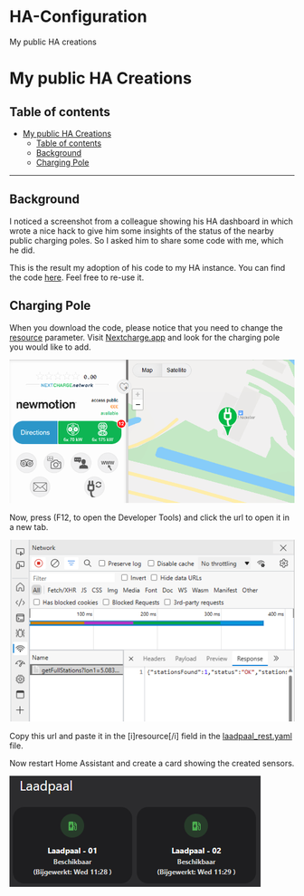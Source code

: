 # HA-Configuration
My public HA creations


# My public HA Creations

## Table of contents

- [My public HA Creations](#my-public-ha-creations)
  - [Table of contents](#table-of-contents)
  - [Background](#background)
  - [Charging Pole](#charging-pole)


___

## Background

I noticed a screenshot from a colleague showing his HA dashboard in which wrote a nice hack to give him some insights of the status of the nearby public charging poles. So I asked him to share some code with me, which he did. 

This is the result my adoption of his code to my HA instance. You can find the code [here](https://github.com/helmerzNL/HA-Configuration/tree/main/Packages/house/car). Feel free to re-use it.


## Charging Pole
When you download the code, please notice that you need to change the [resource](./Packages/house/car/laadpaal_rest.yaml) parameter. Visit [Nextcharge.app](https://nextcharge.app/) and look for the charging pole you would like to add.

![Look up Charging Pole](./images/laadpaal_howto_01.png)

Now, press (F12, to open the Developer Tools) and click the url to open it in a new tab. 

![Click URL](./images/laadpaal_howto_02.png)

Copy this url and paste it in the [i]resource[/i] field in the [laadpaal_rest.yaml](./Packages/house/car/laadpaal_rest.yaml) file.

Now restart Home Assistant and create a card showing the created sensors.

![Laadpaal](./images/laadpaal01.png)